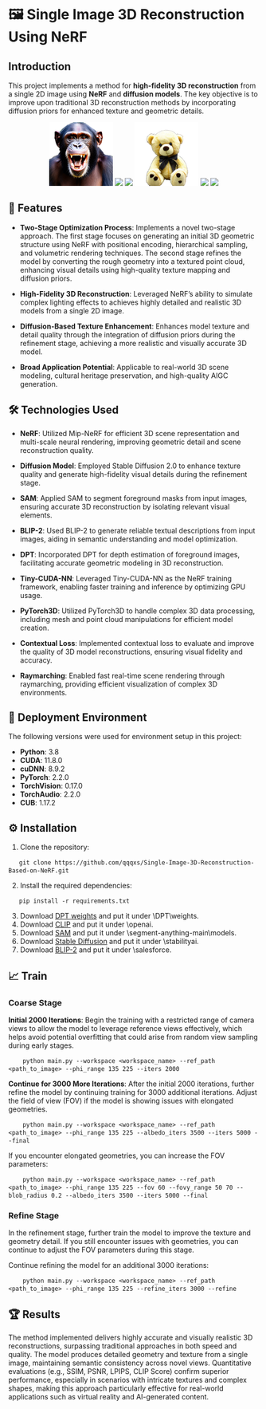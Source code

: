 # 🖼️ Single Image 3D Reconstruction Using NeRF

## Introduction
This project implements a method for **high-fidelity 3D reconstruction** from a single 2D image using **NeRF** and **diffusion models**. The key objective is to improve upon traditional 3D reconstruction methods by incorporating diffusion priors for enhanced texture and geometric details.

<div align="center">
  <img src="demo/chimpanzee.png" width="128">
  <img src="demo/chimpanzee-rgb.gif" width="128">
  <img src="demo/chimpanzee-normal.gif" width="128">
  <img src="demo/teddy-2.png" width="128">
  <img src="demo/teddy-2-rgb.gif" width="128">
  <img src="demo/teddy-2-normal.gif" width="128">
</div>

## 🌟 Features
- **Two-Stage Optimization Process**: Implements a novel two-stage approach. The first stage focuses on generating an initial 3D geometric structure using NeRF with positional encoding, hierarchical sampling, and volumetric rendering techniques. The second stage refines the model by converting the rough geometry into a textured point cloud, enhancing visual details using high-quality texture mapping and diffusion priors.
  
- **High-Fidelity 3D Reconstruction**: Leveraged NeRF’s ability to simulate complex lighting effects to achieves highly detailed and realistic 3D models from a single 2D image.

- **Diffusion-Based Texture Enhancement**: Enhances model texture and detail quality through the integration of diffusion priors during the refinement stage, achieving a more realistic and visually accurate 3D model.

- **Broad Application Potential**: Applicable to real-world 3D scene modeling, cultural heritage preservation, and high-quality AIGC generation.


## 🛠 Technologies Used
- **NeRF**: Utilized Mip-NeRF for efficient 3D scene representation and multi-scale neural rendering, improving geometric detail and scene reconstruction quality.
  
- **Diffusion Model**: Employed Stable Diffusion 2.0 to enhance texture quality and generate high-fidelity visual details during the refinement stage.

- **SAM**: Applied SAM to segment foreground masks from input images, ensuring accurate 3D reconstruction by isolating relevant visual elements.

- **BLIP-2**: Used BLIP-2 to generate reliable textual descriptions from input images, aiding in semantic understanding and model optimization.

- **DPT**: Incorporated DPT for depth estimation of foreground images, facilitating accurate geometric modeling in 3D reconstruction.

- **Tiny-CUDA-NN**: Leveraged Tiny-CUDA-NN as the NeRF training framework, enabling faster training and inference by optimizing GPU usage.

- **PyTorch3D**: Utilized PyTorch3D to handle complex 3D data processing, including mesh and point cloud manipulations for efficient model creation.

- **Contextual Loss**: Implemented contextual loss to evaluate and improve the quality of 3D model reconstructions, ensuring visual fidelity and accuracy.

- **Raymarching**: Enabled fast real-time scene rendering through raymarching, providing efficient visualization of complex 3D environments.


## 🚀 Deployment Environment

The following versions were used for environment setup in this project:

- **Python**: 3.8
- **CUDA**: 11.8.0
- **cuDNN**: 8.9.2
- **PyTorch**: 2.2.0
- **TorchVision**: 0.17.0
- **TorchAudio**: 2.2.0
- **CUB**: 1.17.2


## ⚙️ Installation
1. Clone the repository:
```
   git clone https://github.com/qqqxs/Single-Image-3D-Reconstruction-Based-on-NeRF.git
```
2. Install the required dependencies:
```
   pip install -r requirements.txt
```
3. Download [DPT weights](https://github.com/intel-isl/DPT/releases/download/1_0/dpt_hybrid-midas-501f0c75.pt) and put it under \DPT\weights.
4. Download [CLIP](https://huggingface.co/openai/clip-vit-large-patch14) and put it under \openai.
5. Download [SAM](https://dl.fbaipublicfiles.com/segment_anything/sam_vit_b_01ec64.pth) and put it under \segment-anything-main\models.
6. Download [Stable Diffusion](https://huggingface.co/stabilityai/stable-diffusion-2) and put it under \stabilityai.
7. Download [BLIP-2](https://storage.googleapis.com/sfr-vision-language-research/BLIP/models/model_base.pth) and put it under \salesforce.

## 📈 Train

### Coarse Stage

**Initial 2000 Iterations**: Begin the training with a restricted range of camera views to allow the model to leverage reference views effectively, which helps avoid potential overfitting that could arise from random view sampling during early stages.
```
    python main.py --workspace <workspace_name> --ref_path <path_to_image> --phi_range 135 225 --iters 2000
```
**Continue for 3000 More Iterations**: After the initial 2000 iterations, further refine the model by continuing training for 3000 additional iterations. Adjust the field of view (FOV) if the model is showing issues with elongated geometries.
```
    python main.py --workspace <workspace_name> --ref_path <path_to_image> --phi_range 135 225 --albedo_iters 3500 --iters 5000 --final
```
If you encounter elongated geometries, you can increase the FOV parameters:
```
    python main.py --workspace <workspace_name> --ref_path <path_to_image> --phi_range 135 225 --fov 60 --fovy_range 50 70 --blob_radius 0.2 --albedo_iters 3500 --iters 5000 --final
```
### Refine Stage

In the refinement stage, further train the model to improve the texture and geometry detail. If you still encounter issues with geometries, you can continue to adjust the FOV parameters during this stage.

Continue refining the model for an additional 3000 iterations:
```
    python main.py --workspace <workspace_name> --ref_path <path_to_image> --phi_range 135 225 --refine_iters 3000 --refine
```
## 🏆 Results

The method implemented delivers highly accurate and visually realistic 3D reconstructions, surpassing traditional approaches in both speed and quality. The model produces detailed geometry and texture from a single image, maintaining semantic consistency across novel views. Quantitative evaluations (e.g., SSIM, PSNR, LPIPS, CLIP Score) confirm superior performance, especially in scenarios with intricate textures and complex shapes, making this approach particularly effective for real-world applications such as virtual reality and AI-generated content.
